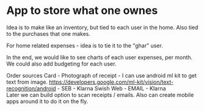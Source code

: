 # App to store what one ownes

Idea is to make like an inventory, but tied to each user in the home.
Also tied to the purchases that one makes.

For home related expenses - idea is to tie it to the "ghar" user.

In the end, we would like to see charts of each user expenses, per month.
We could also add budgeting for each user.

Order sources
Card - Photograph of receipt  - I can use android ml kit to get text from image. https://developers.google.com/ml-kit/vision/text-recognition/android
    - SEB
    - Klarna
Swish
Web - EMAIL
    - Klarna  
Later we can build option to scan receipts / emails.
Also can create mobile apps around it to do it on the fly.

